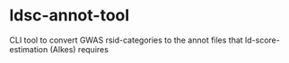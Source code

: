 # ldsc-annot-tool
CLI tool to convert GWAS rsid-categories to the annot files that ld-score-estimation (Alkes) requires
